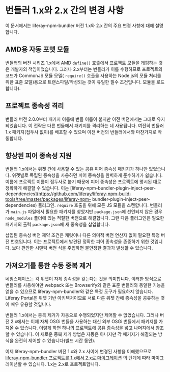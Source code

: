 
# 번들러 1.x와 2.x 간의 변경 사항

이 문서에서는 liferay-npm-bundler 버전 1.x와 2.x 간의 주요 변경 사항에 대해 설명합니다.

## AMD용 자동 포맷 모듈

번들러의 버전 시리즈 1.x에서 AMD `define()` 호출에서 프로젝트 모듈을 래핑하는 것은 개발자의 책임이었습니다. 그러나 2.x부터는 번들러가 이를 수행하므로 프로젝트의 코드가 CommonJS 모듈 모델( `require()` 호출을 사용하는 Node.js의 모듈 처리를 위한 표준 모델)용으로 트랜스파일/작성되는 것이 유일한 필수 조건입니다. 모듈을 로드합니다).

## 프로젝트 종속성 격리

번들러 버전 2.0.0부터 패키지 이름에 번들 이름이 붙지만 이전 버전에서는 그대로 유지되었습니다. 이 전략은 다른 번들에서 패키지를 격리하는 데 사용됩니다. 여전히 번들러 1.x 패키지(접두사 없이)를 배포할 수 있으며 이전 버전의 번들러에서와 마찬가지로 작동합니다.

## 향상된 피어 종속성 지원

번들러 1.x에서는 위젯 간에 사용할 수 있는 공유 피어 종속성 패키지가 하나만 있었습니다. 위젯별로 독립된 종속성을 사용하면 피어 종속성을 완벽하게 준수하기가 쉽습니다. 이름에 프로젝트 이름이 접두사로 붙기 때문에 피어 종속성은 프로젝트에 명시된 대로 정확하게 해결할 수 있습니다. 이는 [liferay-npm-bundler-plugin-inject-peer-dependencies](https://github.com/liferay/liferay-npm-build-tools/tree/master/packages/liferay-npm- bundler-plugin-inject-peer-dependencies) 플러그인. `require` 호출을 위해 모든 JS 모듈을 스캔합니다. 번들러가 `main.js` 파일에서 필요한 패키지를 찾았지만 `package.json`에 선언되지 않은 경우 `node_modules` 폴더에 있는 적절한 버전으로 해결합니다. 그런 다음 플러그인은 필요한 패키지의 출력 `package.json`에 새 종속성을 삽입합니다.

삽입된 종속성 버전 제약 조건은 캐럿이나 다른 의미적 버전 연산자 없이 필요한 특정 버전 번호입니다. 이는 프로젝트에서 발견된 정확한 피어 종속성을 존중하기 위한 것입니다. 보다 편안한 시맨틱 버전 식을 주입하면 불안정한 결과가 발생할 수 있습니다.

## 가져오기를 통한 수동 중복 제거

네임스페이스는 각 위젯이 자체 종속성을 갖는다는 것을 의미합니다. 이러한 방식으로 번들러를 사용해야만 webpack 또는 Browserify와 같은 표준 번들러와 동일한 기능을 얻을 수 있으므로 liferay-npm-bundler와 같은 특정 도구가 필요하지 않습니다. Liferay Portal은 위젯 기반 아키텍처이므로 서로 다른 위젯 간에 종속성을 공유하는 것이 매우 유용할 것입니다.

번들러 1.x에서는 중복 제거가 자동으로 수행되었지만 제어할 수 없었습니다. 그러나 버전 2.x에서는 이제 자체 OSGi 번들을 사용하는 대신 외부 OSGi 번들에서 패키지를 가져올 수 있습니다. 이렇게 하면 하나의 프로젝트에 공유 종속성을 넣고 나머지에서 참조할 수 있습니다. 이 새로운 중복 제거 방법은 자동은 아니지만 각 패키지가 해결되는 방식을 완전히 제어할 수 있습니다(빌드 시간 동안).

이제 liferay-npm-bundler 버전 1.x와 2.x 사이에 변경된 사항을 이해했으므로 [liferay-npm-bundler 프로젝트를 1.x에서 2.x로 마이그레이션](./bundler-migration-guide/migrating-bundler-projects-intro.md) 의 단계에 따라 마이그레이션할 수 있습니다. 1.x는 2.x로 프로젝트합니다.
